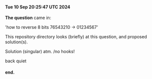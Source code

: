 #### Tue 10 Sep 20:25:47 UTC 2024

**The question** came in:

  'how to reverse 8 bits 76543210 -> 01234567'

  This repository directory looks (briefly) at this question, and proposed solution(s).

  Solution (singular) atm. /no hooks!

  back quiet

#### end.
